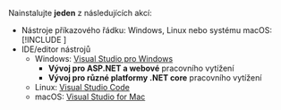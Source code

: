Nainstalujte **jeden** z následujících akcí:

* Nástroje příkazového řádku: Windows, Linux nebo systému macOS: [!INCLUDE [](~/includes/net-core-sdk-download-link.md)]
* IDE/editor nástrojů
  * Windows: [Visual Studio pro Windows](https://www.microsoft.com/net/download/windows)
    * **Vývoj pro ASP.NET a webové** pracovního vytížení
    * **Vývoj pro různé platformy .NET core** pracovního vytížení
  * Linux: [Visual Studio Code](https://www.microsoft.com/net/download/linux)
  * macOS: [Visual Studio for Mac](https://www.microsoft.com/net/download/macos)
